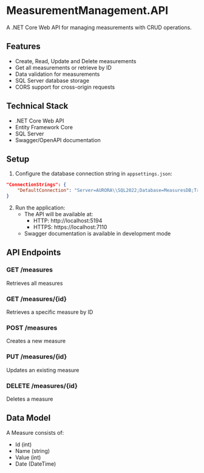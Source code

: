 # MeasurementManagement.API

A .NET Core Web API for managing measurements with CRUD operations.

## Features

- Create, Read, Update and Delete measurements
- Get all measurements or retrieve by ID
- Data validation for measurements
- SQL Server database storage
- CORS support for cross-origin requests

## Technical Stack

- .NET Core Web API
- Entity Framework Core
- SQL Server
- Swagger/OpenAPI documentation

## Setup

1. Configure the database connection string in `appsettings.json`:
```json
"ConnectionStrings": {
    "DefaultConnection": "Server=AURORA\\SQL2022;Database=MeasuresDB;Trusted_Connection=True;MultipleActiveResultSets=true;TrustServerCertificate=True"
}
```

2. Run the application:
   - The API will be available at:
     - HTTP: http://localhost:5194
     - HTTPS: https://localhost:7110
   - Swagger documentation is available in development mode

## API Endpoints

### GET /measures
Retrieves all measures

### GET /measures/{id}
Retrieves a specific measure by ID

### POST /measures
Creates a new measure

### PUT /measures/{id}
Updates an existing measure

### DELETE /measures/{id}
Deletes a measure

## Data Model

A Measure consists of:
- Id (int)
- Name (string)
- Value (int)
- Date (DateTime)